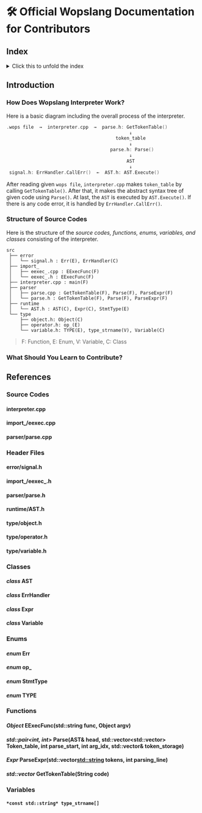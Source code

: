 <!--
   doc/devdoc.md
   Official Wopslang Documentation for Contributors

   2024, Wops Team
-->

# :hammer_and_wrench: Official Wopslang Documentation for Contributors

## Index
<details>
<summary>Click this to unfold the index</summary>

- [Introduction]
    - [How Does Wopslang Interpreter Work?]
    - [Structure of Source Codes]
    - [What Should You Learn to Contribute?]
- [References]
    - [Source Codes]
      - [interpreter.cpp]
      - [import_/eexec_.cpp]
      - [parser/parse.cpp]
    - [Header Files]
      - [error/signal.h]
      - [import_/eexec_.h]
      - [parser/parse.h]
      - [runtime/AST.h]
      - [type/object.h]
      - [type/operator.h]
      - [type/variable.h]
    - [Classes]
      - [AST]
      - [ErrHandler] 
      - [Expr]
      - [Variable]
    - [Enums]
      - [Err]
      - [op_]
      - [StmtType]
      - [TYPE]
    - [Functions]
      - [EExecFunc]
      - [GetTokenTable]
      - [Parse]
      - [ParseExpr]
    - [Variables]
      - [type_strname]
</details>

## Introduction
### How Does Wopslang Interpreter Work?
Here is a basic diagram including the overall process of the interpreter.

```cpp
.wops file  →  interpreter.cpp  →  parse.h: GetTokenTable()
                                             ↓
                                        token_table
                                             ↓
                                      parse.h: Parse()
                                             ↓
                                            AST
                                             ↓
 signal.h: ErrHandler.CallErr()  ←  AST.h: AST.Execute()
```

After reading given `wops file`, `interpreter.cpp` makes `token_table` by calling `GetTokenTable()`. 
After that, it makes the abstract syntax tree of given code using `Parse()`.
At last, the `AST` is executed by `AST.Execute()`.
If there is any code error, it is handled by `ErrHandler.CallErr()`.

### Structure of Source Codes
Here is the structure of the *source codes, functions, enums, variables, and classes* consisting of the interpreter.

```tree
src
 ├── error
 │   └── signal.h : Err(E), ErrHandler(C)
 ├── import_
 │   ├── eexec_.cpp : EExecFunc(F)
 │   └── eexec_.h : EExecFunc(F)
 ├── interpreter.cpp : main(F)
 ├── parser
 │   ├── parse.cpp : GetTokenTable(F), Parse(F), ParseExpr(F)
 │   └── parse.h : GetTokenTable(F), Parse(F), ParseExpr(F)
 ├── runtime
 │   └── AST.h : AST(C), Expr(C), StmtType(E)
 └── type
     ├── object.h: Object(C)
     ├── operator.h: op_(E)
     └── variable.h: TYPE(E), type_strname(V), Variable(C)
```
> F: Function, E: Enum, V: Variable, C: Class

### What Should You Learn to Contribute?

## References

### Source Codes

#### interpreter.cpp

#### import_/eexec.cpp

#### parser/parse.cpp

### Header Files

#### error/signal.h

#### import_/eexec_.h

#### parser/parse.h

#### runtime/AST.h

#### type/object.h

#### type/operator.h

#### type/variable.h

### Classes

#### *class* AST

#### *class* ErrHandler

#### *class* Expr

#### *class* Variable

### Enums

#### *enum* Err

#### *enum* op_

#### *enum* StmtType

#### *enum* TYPE

### Functions

#### *Object* EExecFunc(std::string func, Object argv)

#### *std::pair<int, int>* Parse(AST& head, std::vector<std::vector<String>> Token_table, int parse_start, int arg_idx, std::vector<String>& token_storage)

#### *Expr* ParseExpr(std::vector<std::string> tokens, int parsing_line)

#### *std::vector<String>* GetTokenTable(String code)

### Variables

#### `*const std::string* type_strname[]`


[Introduction]: #introduction
[How Does Wopslang Interpreter Work?]: #how-does-wopslang-interpreter-work
[Structure of Source Codes]: #structure-of-source-codes
[What Should You Learn to Contribute?]: #what-should-you-learn-to-contribute